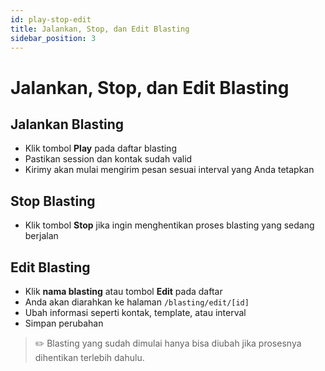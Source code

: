 ```yaml
---
id: play-stop-edit
title: Jalankan, Stop, dan Edit Blasting
sidebar_position: 3
---
```


# Jalankan, Stop, dan Edit Blasting

## Jalankan Blasting

- Klik tombol **Play** pada daftar blasting
- Pastikan session dan kontak sudah valid
- Kirimy akan mulai mengirim pesan sesuai interval yang Anda tetapkan

## Stop Blasting

- Klik tombol **Stop** jika ingin menghentikan proses blasting yang sedang berjalan

## Edit Blasting

- Klik **nama blasting** atau tombol **Edit** pada daftar
- Anda akan diarahkan ke halaman `/blasting/edit/[id]`
- Ubah informasi seperti kontak, template, atau interval
- Simpan perubahan

> ✏️ Blasting yang sudah dimulai hanya bisa diubah jika prosesnya dihentikan terlebih dahulu.
